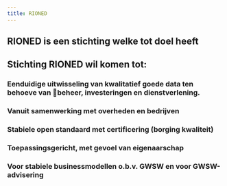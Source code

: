 ```yaml
---
title: RIONED
---
```


## RIONED is een stichting welke tot doel heeft
## Stichting RIONED wil komen tot:
### Eenduidige uitwisseling van kwalitatief goede data ten behoeve van beheer, investeringen en dienstverlening.
### Vanuit samenwerking met overheden en bedrijven
### Stabiele open standaard met certificering (borging kwaliteit)
### Toepassingsgericht, met gevoel van eigenaarschap
### Voor stabiele businessmodellen o.b.v. GWSW en voor GWSW-advisering
##
##
